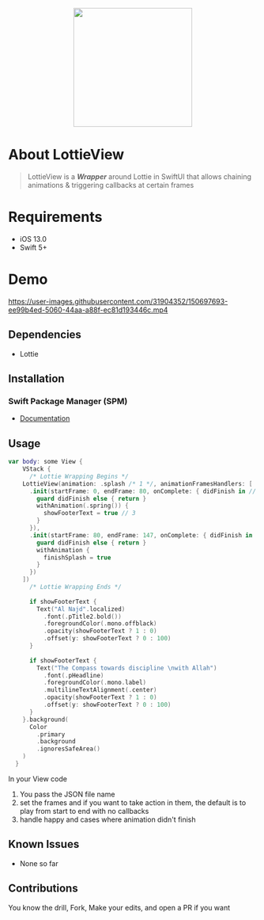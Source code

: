 <p align="center"><img src="https://user-images.githubusercontent.com/31904352/150697538-ba66bcff-6511-4bc5-87c2-7d35468a077a.svg" width="240"></a></p>

# About LottieView
> LottieView is a **_Wrapper_** around Lottie in SwiftUI that allows chaining animations & triggering callbacks at certain frames

# Requirements
- iOS 13.0
- Swift 5+

# Demo


https://user-images.githubusercontent.com/31904352/150697693-ee99b4ed-5060-44aa-a88f-ec81d193446c.mp4


## Dependencies
- Lottie

## Installation
### Swift Package Manager (SPM)
- [Documentation](https://developer.apple.com/documentation/swift_packages/adding_package_dependencies_to_your_app)

## Usage
```swift
var body: some View {
    VStack {
      /* Lottie Wrapping Begins */
    LottieView(animation: .splash /* 1 */, animationFramesHandlers: [
      .init(startFrame: 0, endFrame: 80, onComplete: { didFinish in // 2
        guard didFinish else { return }
        withAnimation(.spring()) {
          showFooterText = true // 3
        }
      }),
      .init(startFrame: 80, endFrame: 147, onComplete: { didFinish in
        guard didFinish else { return }
        withAnimation {
          finishSplash = true
        }
      })
    ])
      /* Lottie Wrapping Ends */
      
      if showFooterText {
        Text("Al Najd".localized)
          .font(.pTitle2.bold())
          .foregroundColor(.mono.offblack)
          .opacity(showFooterText ? 1 : 0)
          .offset(y: showFooterText ? 0 : 100)
      }
      
      if showFooterText {
        Text("The Compass towards discipline \nwith Allah")
          .font(.pHeadline)
          .foregroundColor(.mono.label)
          .multilineTextAlignment(.center)
          .opacity(showFooterText ? 1 : 0)
          .offset(y: showFooterText ? 0 : 100)
      }
    }.background(
      Color
        .primary
        .background
        .ignoresSafeArea()
    )
  }
```
In your View code
1. You pass the JSON file name
2. set the frames and if you want to take action in them, the default is to play from start to end with no callbacks
3. handle happy and cases where animation didn't finish


## Known Issues
- None so far

## Contributions
You know the drill, Fork, Make your edits, and open a PR if you want
